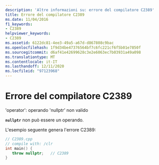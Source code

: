 ```yaml
---
description: 'Altre informazioni su: errore del compilatore C2389'
title: Errore del compilatore C2389
ms.date: 11/04/2016
f1_keywords:
- C2389
helpviewer_keywords:
- C2389
ms.assetid: 6122dc81-4ee3-49a5-a67d-d867808c9bac
ms.openlocfilehash: 1f9d34be47376564bf7c6fc221cf6f5b01e7850f
ms.sourcegitcommit: d6af41e42699628c3e2e6063ec7b03931a49a098
ms.translationtype: MT
ms.contentlocale: it-IT
ms.lasthandoff: 12/11/2020
ms.locfileid: "97123968"
---
```

# <a name="compiler-error-c2389"></a>Errore del compilatore C2389

'operator': operando 'nullptr' non valido

**`nullptr`** non può essere un operando.

L'esempio seguente genera l'errore C2389:

```cpp
// C2389.cpp
// compile with: /clr
int main() {
   throw nullptr;   // C2389
}
```
